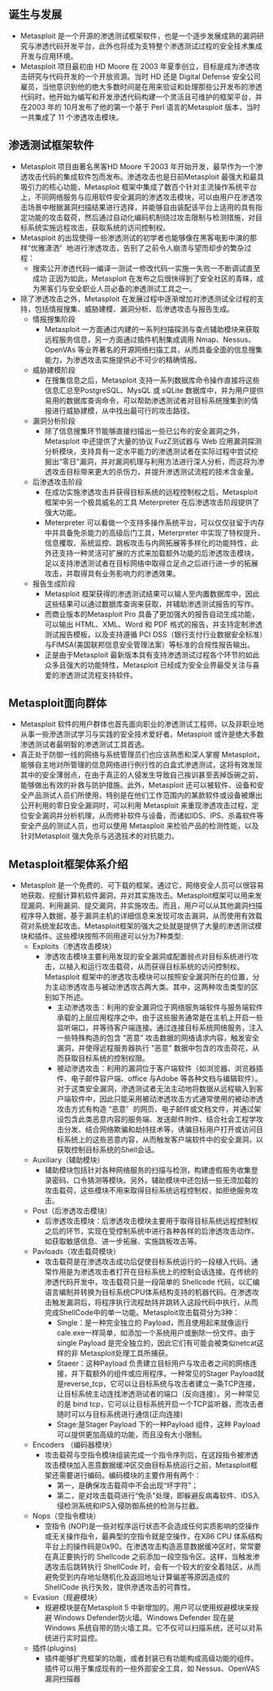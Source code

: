 ## 诞生与发展
- Metasploit 是一个开源的渗透测试框架软件，也是一个逐步发展成熟的漏洞研究与渗透代码开发平台，此外也将成为支特整个渗透测试过程的安全技术集成开发与应用环境。
- Metasploit 项目最初由 HD Moore 在 2003 年夏季创立，目标是成为渗透攻击研究与代码开发的一个开放资源。当时 HD 还是 Digital Defense 安全公司雇员，当他意识到他的绝大多数时间是在用来验证和处理那些公开发布的渗透代码时，他开始为编写和开发滲透代码构建一个灵活且可维护的框架平台，并在2003 年的 10月发布了他的第一个基于 Perl 语言的Metasploit 版本，当时一共集成了 11 个渗透攻击模块。
## 渗透测试框架软件
- Metasploit 项目由著名黑客HD Moore 千2003 年开始开发，最早作为一个渗透攻击代码的集成软件包而发布。渗透攻击也是日前Metasploit 最强大和最具吸引力的核心功能，Metasploit 框架中集成了数百个针对主流操作系统平台上，不同网络服务与应用软件安全漏洞的渗透攻击模块，可以由用户在渗透攻击场景中根据漏洞扫描结果进行选择，并能够自由装配该平台上适用的具有指定功能的攻击载荷，然后通过自动化编码机制绕过攻击限制与检测措施，对目标系统实施远程攻击，获取系统的访问控制权。
- Metasploit 的出现使得一些渗透测试的初学者也能够像在黑客电影中演的那样“优雅潇洒〞地进行渗透攻击，告别了之前令人崩溃与望而却步的繁杂过程：
  - 搜索公开渗透代码一编译一测试一修改代码一实施一失败一不断调试直至成功
正因为如此，Metasploit 在发布之后很快得到了安全社区的青睐，成为黑客们与安全职业人员必备的渗透测试工具之一。
- 除了渗透攻击之外，Metasploit 在发展过程中逐渐增加对渗透测试全过程的支持，包括情报搜集、威胁建模、漏洞分析、后渗透攻击与报告生成。
  - 情报搜集阶段
    - Metasploit 一方面通过内建的一系列扫描探测与查点辅助模块来获取远程服务信息，另一方面通过插件机制集成调用 Nmap、Nessus、 OpenVAs 等业界著名的开源网络扫描工具，从而具备全面的信息搜集能力，为渗透攻击实施提供必不可少的精确情报。
  - 威胁建模阶段
    - 在搜集信息之后，Metasploit 支持一系列数据库命令操作直接将这些信息汇总至PostgreSQL、MysQL 或 sQLite 数据库中，并为用户提供易用的数据库查询命令，可以帮助渗透测试者对目标系统搜集到的情报进行威胁建模，从中找出最可行的攻击路径。
  - 漏洞分析阶段
    - 除了信息搜集环节能够直接扫描出一些已公布的安全漏洞之外，Metasploit 中还提供了大量的协议 FuzZ测试器与 Web 应用漏洞探测分析模块，支持具有一定水平能力的渗透测试者在实际过程中尝试挖掘出“零日”漏洞，并对漏洞机理与利用方法进行深人分析，而这将为渗透攻击目标带来更大的杀伤力，并提升渗透测试流程的技术含金量。
  - 后渗透攻击阶段
    - 在成功实施渗透攻击并获得目标系统的远程控制权之后，Metasploit 框架中另一个极具威名的工具 Meterpreter 在后渗透攻击阶段提供了强大功能。
    - Meterpreter 可以看做一个支持多操作系统平台，可以仅仅驻留于内存中并具备免杀能力的高级后门工具，Meterpreter 中实现了特权提升、信息攫取、系统监控、跳板攻击与内网拓展等多样化的功能特性，此外还支持一种灵活可扩展的方式来加载额外功能的后渗透攻击模块，足以支持渗透测试者在目标网络中取得立足点之后进行进一步的拓展攻击，并取得具有业务影响力的渗透效果。
  - 报告生成阶段
    - Metasploit 框架获得的渗透测试结果可以输人至内置数据库中，因此这些结果可以通过数据库查询来获取，并辅助渗透测试报告的写作。
    - 而商业版本的Metasploit Pro 具备了更加强大的报告自动生成功能，可以输出 HTML、XML、Word 和 PDF 格式的报告，并支持定制渗透测试报告模板，以及支持遵循 PCI DSS（银行支付行业数据安全标准）与FIMSA(美国联邦信息安全管理法案）等标准的合规性报告输出。
    - 正是由于Metasploit 最新版本具有支持渗透测试过程各个环节的如此众多且强大的功能特性，Metasploit 已经成为安全业界最受关注与喜爱的渗透测试流程支持软件。

## Metasploit面向群体
- Metasploit 软件的用户群体也首先面向职业的渗透测试工程师，以及非职业地从事一些滲透测试学习与实践的安全技术爱好者。Metasploit 或许是绝大多数渗透测试者最明智的渗透测试工具首选。
- 真正处于防御一线的网络与系统管理员们也应该熟悉和深人掌握 Metasploit，能够自主地对所管理的信息网络进行例行性的白盒式渗透测试，这将有效发现其中的安全薄弱点，在由于真正的人侵发生导致自己挨训甚至丟掉饭碗之前，能够做出有效的补救与防护措施。此外，Metasploit 还可以被软件、设备和安全产品测试人员们所使用，特别是在他们工作范围内的某款软件或设备被爆出公开利用的零日安全漏洞时，可以利用 Metasploit 来重现渗透攻击过程，定位安全漏洞并分析机理，从而修补软件与设备，而诸如IDS、IPS、杀毒软件等安全产品的测试人员，也可以使用 Metasploit 来检验产品的检测性能，以及针对Metasploit 强大免杀与逃逸技术的对抗能力。

## Metasploit框架体系介绍
  - Metasploit 是一个免费的、可下载的框架。通过它，网络安全人员可以很容易地获取、挖掘计算机软件漏洞，并对其实施攻击。Metasploit框架可以用来发现漏洞、利用漏洞、提交漏洞，并实施攻击。而且，用户可以从其他漏洞扫描程序导入数据，基于漏洞主机的详细信息来发现可攻击漏洞，从而使用有效载荷对系统发起攻击。Metasploit框架的强大之处就是提供了大量的渗透测试模块和插件。这些模块按照不同用途可以分为7种类型:
    - Exploits（渗透攻击模块）
      - 渗透攻击模块主要利用发现的安全漏洞或配置弱点对目标系统进行攻击，以植入和运行攻击载荷，从而获得目标系统的访问控制权。Metasploit 框架中的渗透攻击模块可以按照安全漏洞所在的位置，分为主动渗透攻击与被动渗透攻古两大类。其中，这两种攻击类型的区别如下所述。
        - 主动渗透攻击：利用的安全漏洞位于网络服务端软件与服务端软件承载的上层应用程序之中。由于这些服务通常是在主机上开启一些监听端口，并等待客户端连接。通过连接目标系统网络服务，注入一些特殊构造的包含 “恶意” 攻击数据的网络请求内容，触发安全漏洞，并使得远程服务器执行 “恶意” 数据中包含的攻击荷花，从而获取目标系统的控制权限。
        - 被动渗透攻击：利用的漏洞位于客户端软件（如浏览器、浏览器插件、电子邮件容户端、office 与Adobe 等各种文档与编辑软件）。对于这类安全漏洞，滲透测试者无法主动地将数据从远程输入到客户端软件中，因此只能采用被动渗透攻击方式通常使用的被动渗透攻击方式有构造 “恶意〞的网页、电子邮件或文档文件，并通过架设包含此类恶意内容的服务端、发送邮件附件、结合社会工程学攻击分发、结合网络欺骗和劫持技术等，诱骗目标用户打开或访问目标系统上的这些恶意内容，从而触发客户端软件中的安全漏洞，以获取控制目标系统的Shell会话。
    - Auxiliary（辅助模块）
        - 辅助模块包括针对各种网络服务的扫描与检测，构建虛假服务收集登录密码、口令猜测等模块。另外，辅助模块中还包括一些无须加载的攻击载荷，这些模块不用来取得目标系统远程控制权，如拒绝服务攻击。
    - Post（后渗透攻击模块）
       - 后渗透攻击模块：后渗透攻击模块主要用于取得目标系统远程控制权之后的环节，实现在受控制系统中进行各种各样的后渗透攻击动作，如获取敏感信息、进一步拓展、实施跳板攻击等。
    - Pavloads（攻击载荷模块）
       - 攻击载荷是在渗透攻击成功后促使目标系统运行的一段植入代码。通常作用是为渗透攻击者打开在目标系统上的控制会话连接。在传统的渗透代码开发中，攻击载荷只是一段简单的 Shellcode 代码，以汇编语言编制并转换为目标系统CPU体系结构支持的机器代码。在渗透攻击触发漏洞后，将程序执行流程劫持并跳转入这段代码中执行，从而完成ShellCode中的单一功能。Metasploit攻击载荷分为3种：
         - Single：是一种完全独立的 Payload，而且使用起来就像运行cale.exe一样简单，如添加一个系统用户或删除一份文件。由于single Payload 是完全独立的，因此它们有可能会被类似netcat这样的非 Metasploit处理工具所捕获。
         - Staeer：这种Payload 负责建立目标用户与攻击者之间的网络连接，并下载额外的组件或应用程序。一种常见的Stager Payload就是reverse_tcp，它可以让目标系统与攻击者建立一条TCP连接，让目标系统主动连找渗透测试者的端口（反向连接）。另一种常见的是 bind tcp，它可以让目标系统开启一个TCP监听器，而攻击者随时可以与目标系统进行通信(正向连接)
         - Stage:是Stager Payload 下的一种Payload 组件，这种 Payload 可以提供更加高级的功能，而且没有大小限制。
    - Encoders （编码器模块）
      - 攻击载荷与空指令模块组装完成一个指令序列后，在这段指令被渗透攻击模块加入恶意数据缓冲区交由目标系统运行之前，Metasploit框架还需要进行编码。编码模块的主要作用有两个：
        - 第一，是确保攻击载荷中不会出现“坏字符”；
        - 第二，是对攻击载荷进行“免杀”处理，即躲避反病毒软件、IDS入侵检测系统和IPS入侵防御系统的检测与拦截。
    - Nops（空指令模块）
      - 空指令 (NOP)是一些对程序运行状态不会造成任何实质影响的空操作或无关操作指令，最典型的空指令就是空操作，在X86 CPU 体系结构平台上的操作码是0x90。在渗透攻击构造恶意数据缓冲区时，常常要在真正要执行的 Shellcode 之前添加一段空指令区。这样，当触发渗透攻击后跳转执行 ShellCode 时，会有一个较大的安全着陆区，从而避免受到内存地址随机化及返回地址计算偏差等原因造成的 ShellCode 执行失败，提供滲透攻击的可靠性。
    - Evasion（规避模块）
      - 规避模块是在Metasploit 5 中新增加的。用户可以使用规避模块来规避 Windows Defender防火墙。Windows Defender 现在是 Windows 系统自带的防火墙工具。它不仅可以扫描系统，还可以对系统进行实时监控。
    - 插件(plugins)
      - 插件能够扩充框架的功能，或者封装已有功能构成高级功能的组件。插件可以用于集成现有的一些外部安全工具，如 Nessus、OpenVAS 漏洞扫描器
